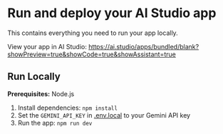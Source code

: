 # Run and deploy your AI Studio app

This contains everything you need to run your app locally.

View your app in AI Studio: https://ai.studio/apps/bundled/blank?showPreview=true&showCode=true&showAssistant=true

## Run Locally

**Prerequisites:**  Node.js


1. Install dependencies:
   `npm install`
2. Set the `GEMINI_API_KEY` in [.env.local](.env.local) to your Gemini API key
3. Run the app:
   `npm run dev`

